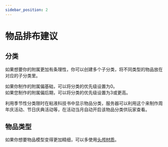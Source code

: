 ```yaml
---
sidebar_position: 2
---
```


# 物品排布建议

## 分类

如果想要你的附属更加有条理性，你可以创建多个子分类，将不同类型的物品放在对应的子分类里。

如果你制作的附属偏基础，可以将分类的优先级设置为0。  
如果您制作的附属偏后期，可以将分类的优先级设置为3或更高。

利用季节性分类限时在粘液科技书中显示物品分类，服务器可以利用这个来制作周年庆活动、节日庆典活动等，在活动当月自动开启该物品分类供玩家查看。

## 物品类型

如果你想要物品模型变得更加精细，可以多使用[头颅材质](../common/skull-items)。
